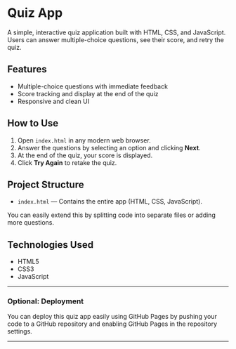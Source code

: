 # Quiz App

A simple, interactive quiz application built with HTML, CSS, and JavaScript.  
Users can answer multiple-choice questions, see their score, and retry the quiz.

## Features

- Multiple-choice questions with immediate feedback
- Score tracking and display at the end of the quiz
- Responsive and clean UI

## How to Use

1. Open `index.html` in any modern web browser.
2. Answer the questions by selecting an option and clicking **Next**.
3. At the end of the quiz, your score is displayed.
4. Click **Try Again** to retake the quiz.

## Project Structure

- `index.html` — Contains the entire app (HTML, CSS, JavaScript).
  
You can easily extend this by splitting code into separate files or adding more questions.

## Technologies Used

- HTML5
- CSS3
- JavaScript

---

### Optional: Deployment

You can deploy this quiz app easily using GitHub Pages by pushing your code to a GitHub repository and enabling GitHub Pages in the repository settings. 

---